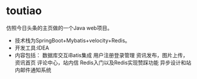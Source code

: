 # toutiao
仿照今日头条的主页做的一个Java web项目。
- 技术栈为SpringBoot+Mybatis+velocity+Redis。
- 开发工具:IDEA
- 内容包括： 数据库交互iBatis集成 用户注册登录管理 资讯发布，图片上传，资讯首页 评论中心，站内信 Redis入门以及Redis实现赞踩功能 异步设计和站内邮件通知系统 
